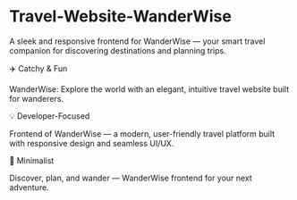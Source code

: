 # Travel-Website-WanderWise

A sleek and responsive frontend for WanderWise — your smart travel companion for discovering destinations and planning trips.

✈️ Catchy & Fun

WanderWise: Explore the world with an elegant, intuitive travel website built for wanderers.

💡 Developer-Focused

Frontend of WanderWise — a modern, user-friendly travel platform built with responsive design and seamless UI/UX.

🧳 Minimalist

Discover, plan, and wander — WanderWise frontend for your next adventure.
